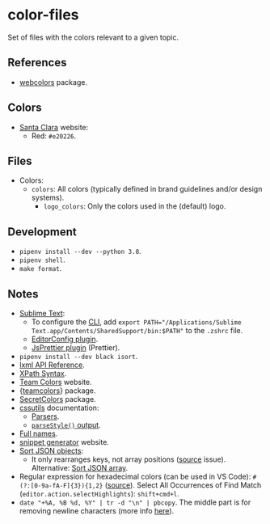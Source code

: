 # color-files

Set of files with the colors relevant to a given topic.

## References

- [webcolors](https://github.com/ubernostrum/webcolors) package.

## Colors

- [Santa Clara](https://cdsantaclara.com/) website:
  - Red: `#e20226`.

## Files

- Colors:
  - `colors`: All colors (typically defined in brand guidelines and/or design systems).
    - `logo_colors`: Only the colors used in the (default) logo.

## Development

- `pipenv install --dev --python 3.8`.
- `pipenv shell`.
- `make format`.

## Notes

- [Sublime Text](https://www.sublimetext.com/):
  - To configure the [CLI](https://www.sublimetext.com/docs/command_line.html), add `export PATH="/Applications/Sublime Text.app/Contents/SharedSupport/bin:$PATH"` to the `.zshrc` file.
  - [EditorConfig plugin](https://github.com/sindresorhus/editorconfig-sublime).
  - [JsPrettier plugin](https://packagecontrol.io/packages/JsPrettier) (Prettier).
- `pipenv install --dev black isort`.
- [lxml API Reference](https://lxml.de/apidoc/index.html).
- [XPath Syntax](https://www.w3schools.com/xml/xpath_syntax.asp).
- [Team Colors](https://teamcolors.jim-nielsen.com/) website.
- {[teamcolors](https://github.com/beanumber/teamcolors)} package.
- [SecretColors](https://github.com/secretBiology/SecretColors) package.
- [cssutils](https://cssutils.readthedocs.io/en/latest/) documentation:
  - [Parsers](https://cssutils.readthedocs.io/en/latest/parse.html).
  - [`parseStyle()` output](https://cssutils.readthedocs.io/en/latest/css.html#cssutils.css.CSSStyleDeclaration).
- [Full names](https://www.ligaportugal.pt/pt/liga/clube/20202021/liganos).
- [snippet generator](https://snippet-generator.app/) website.
- [Sort JSON objects](https://marketplace.visualstudio.com/items?itemName=richie5um2.vscode-sort-json):
  - It only rearranges keys, not array positions ([source](https://github.com/richie5um/vscode-sort-json/issues/40#issuecomment-713880886) issue). Alternative: [Sort JSON array](https://marketplace.visualstudio.com/items?itemName=fvclaus.sort-json-array).
- Regular expression for hexadecimal colors (can be used in VS Code): `#(?:[0-9a-fA-F]{3}){1,2}` ([source](https://stackoverflow.com/a/1636354)). Select All Occurrences of Find Match (`editor.action.selectHighlights`): `shift+cmd+l`.
- `date "+%A, %B %d, %Y" | tr -d "\n" | pbcopy`. The middle part is for removing newline characters (more info [here](https://stackoverflow.com/questions/3482289/easiest-way-to-strip-newline-character-from-input-string-in-pasteboard)).
